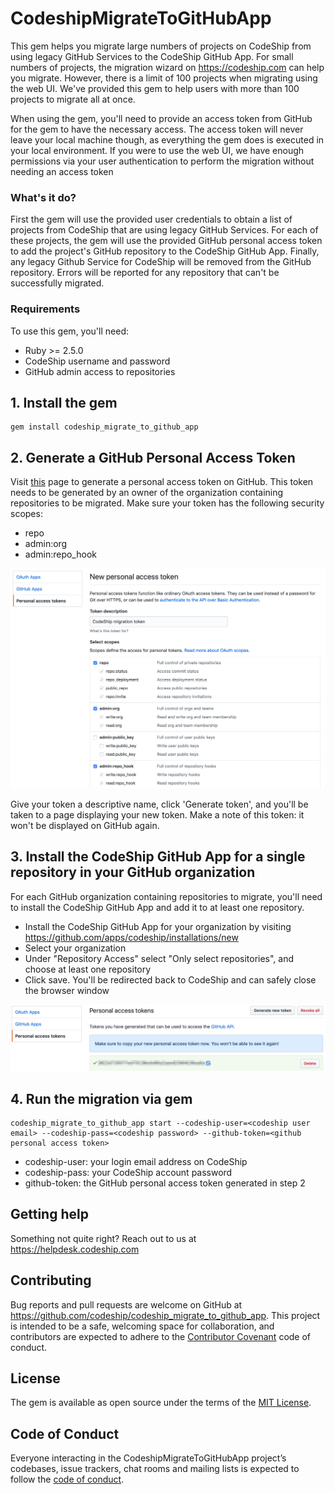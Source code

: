 # CodeshipMigrateToGitHubApp

This gem helps you migrate large numbers of projects on CodeShip from using legacy GitHub Services to the CodeShip GitHub App. For small numbers of projects, the migration wizard on https://codeship.com can help you migrate. However, there is a limit of 100 projects when migrating using the web UI. We've provided this gem to help users with more than 100 projects to migrate all at once.

When using the gem, you'll need to provide an access token from GitHub for the gem to have the necessary access. The access token will never leave your local machine though, as everything the gem does is executed in your local environment. If you were to use the web UI, we have enough permissions via your user authentication to perform the migration without needing an access token

### What's it do?

First the gem will use the provided user credentials to obtain a list of projects from CodeShip that are using legacy GitHub Services. For each of these projects, the gem will use the provided GitHub personal access token to add the project's GitHub repository to the CodeShip GitHub App. Finally, any legacy Github Service for CodeShip will be removed from the GitHub repository.  Errors will be reported for any repository that can't be successfully migrated.

### Requirements

To use this gem, you'll need:

- Ruby >= 2.5.0
- CodeShip username and password
- GitHub admin access to repositories

## 1. Install the gem

    gem install codeship_migrate_to_github_app

## 2. Generate a GitHub Personal Access Token

Visit [this](https://github.com/settings/tokens) page to generate a personal access token on GitHub. This token needs to be generated by an owner of the organization containing repositories to be migrated. Make sure your token has the following security scopes:

- repo
- admin:org
- admin:repo_hook

![GitHub new personal access token](assets/new_personal_access_token.png)

Give your token a descriptive name, click 'Generate token', and you'll be taken to a page displaying your new token. Make a note of this token: it won't be displayed on GitHub again.

## 3. Install the CodeShip GitHub App for a single repository in your GitHub organization

For each GitHub organization containing repositories to migrate, you'll need to install the CodeShip GitHub App and add it to at least one repository.

- Install the CodeShip GitHub App for your organization by visiting  <https://github.com/apps/codeship/installations/new>
- Select your organization
- Under "Repository Access" select "Only select repositories", and choose at least one repository
- Click save. You'll be redirected back to CodeShip and can safely close the browser window

![Personal access tokens](assets/personal_access_tokens.png)

## 4. Run the migration via gem

    codeship_migrate_to_github_app start --codeship-user=<codeship user email> --codeship-pass=<codeship password> --github-token=<github personal access token>

- codeship-user: your login email address on CodeShip
- codeship-pass: your CodeShip account password
- github-token: the GitHub personal access token generated in step 2

## Getting help

Something not quite right? Reach out to us at <https://helpdesk.codeship.com>

## Contributing

Bug reports and pull requests are welcome on GitHub at https://github.com/codeship/codeship_migrate_to_github_app. This project is intended to be a safe, welcoming space for collaboration, and contributors are expected to adhere to the [Contributor Covenant](http://contributor-covenant.org) code of conduct.

## License

The gem is available as open source under the terms of the [MIT License](https://opensource.org/licenses/MIT).

## Code of Conduct

Everyone interacting in the CodeshipMigrateToGitHubApp project’s codebases, issue trackers, chat rooms and mailing lists is expected to follow the [code of conduct](https://github.com/codeship/codeship_migrate_to_github_app/blob/master/CODE_OF_CONDUCT.md).
